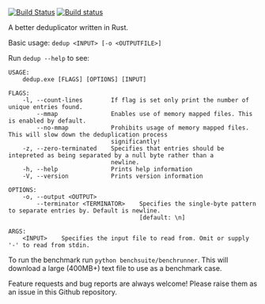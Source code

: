 [![Build Status](https://travis-ci.org/cjm00/dedup.svg?branch=master)](https://travis-ci.org/cjm00/dedup)
[![Build status](https://ci.appveyor.com/api/projects/status/ricpuv3a8q3vep4c/branch/master?svg=true)](https://ci.appveyor.com/project/cjm00/dedup)

A better deduplicator written in Rust.

Basic usage: `dedup <INPUT> [-o <OUTPUTFILE>]`

Run `dedup --help` to see:
```
USAGE:
    dedup.exe [FLAGS] [OPTIONS] [INPUT]

FLAGS:
    -l, --count-lines        If flag is set only print the number of unique entries found.
        --mmap               Enables use of memory mapped files. This is enabled by default.
        --no-mmap            Prohibits usage of memory mapped files. This will slow down the deduplication process
                             significantly!
    -z, --zero-terminated    Specifies that entries should be intepreted as being separated by a null byte rather than a
                             newline.
    -h, --help               Prints help information
    -V, --version            Prints version information

OPTIONS:
    -o, --output <OUTPUT>
        --terminator <TERMINATOR>    Specifies the single-byte pattern to separate entries by. Default is newline.
                                     [default: \n]

ARGS:
    <INPUT>    Specifies the input file to read from. Omit or supply '-' to read from stdin.
```

To run the benchmark run `python benchsuite/benchrunner`. This will download a large (400MB+) text file to use as a benchmark case.

Feature requests and bug reports are always welcome! Please raise them as an issue in this Github repository.
